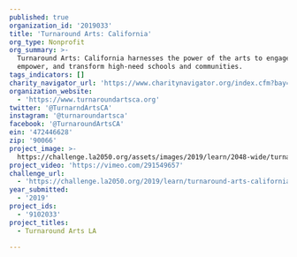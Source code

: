 ```yaml
---
published: true
organization_id: '2019033'
title: 'Turnaround Arts: California'
org_type: Nonprofit
org_summary: >-
  Turnaround Arts: California harnesses the power of the arts to engage,
  empower, and transform high-need schools and communities.
tags_indicators: []
charity_navigator_url: 'https://www.charitynavigator.org/index.cfm?bay=search.profile&ein=472446628'
organization_website:
  - 'https://www.turnaroundartsca.org'
twitter: '@TurnarndArtsCA'
instagram: '@turnaroundartsca'
facebook: '@TurnaroundArtsCA'
ein: '472446628'
zip: '90066'
project_image: >-
  https://challenge.la2050.org/assets/images/2019/learn/2048-wide/turnaround-arts-california.jpg
project_video: 'https://vimeo.com/291549657'
challenge_url:
  - 'https://challenge.la2050.org/2019/learn/turnaround-arts-california/'
year_submitted:
  - '2019'
project_ids:
  - '9102033'
project_titles:
  - Turnaround Arts LA

---
```

